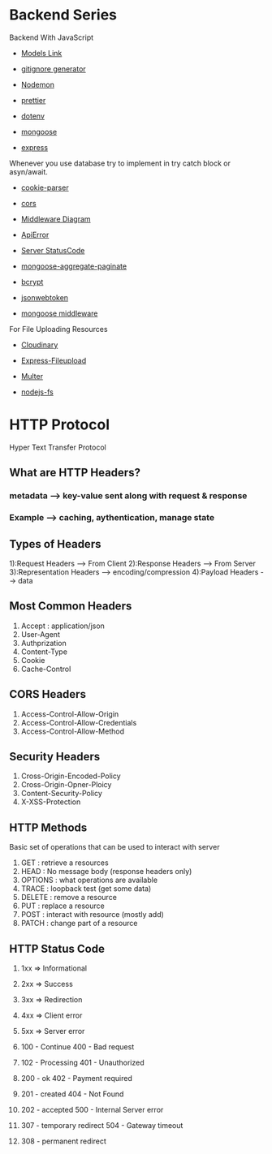 # Backend Series

Backend With JavaScript

- [Models Link](https://app.eraser.io/workspace/tn7lFbsRwFjsdtMsvp5a?origin=share)

- [gitignore generator](https://mrkandreev.name/snippets/gitignore-generator)

- [Nodemon](https://www.npmjs.com/package/nodemon)

- [prettier](https://www.npmjs.com/package/prettier)

- [dotenv](https://www.npmjs.com/package/dotenv)

- [mongoose](https://mongoosejs.com/docs/)

- [express](https://expressjs.com/)

Whenever you use database try to implement in try catch block or asyn/await.

- [cookie-parser](https://www.npmjs.com/package/cookie-parser)

- [cors](https://www.npmjs.com/package/cors)

- [Middleware Diagram](https://app.eraser.io/workspace/7vKlDwtvAVoyA95seHVJ?origin=share)

- [ApiError](https://nodejs.org/api/errors.html)

- [Server StatusCode](https://developer.mozilla.org/en-US/docs/Web/HTTP/Status)

- [mongoose-aggregate-paginate](https://www.npmjs.com/package/mongoose-aggregate-paginate-v2)

- [bcrypt](https://www.npmjs.com/package/bcrypt)

- [jsonwebtoken](https://www.npmjs.com/package/jsonwebtoken)

- [mongoose middleware](https://mongoosejs.com/docs/middleware.html)

For File Uploading Resources

- [Cloudinary](https://cloudinary.com/)

- [Express-Fileupload](https://www.npmjs.com/package/express-fileupload)

- [Multer](https://www.npmjs.com/package/multer)

- [nodejs-fs](https://nodejs.org/api/fs.html)

# HTTP Protocol
 Hyper Text Transfer Protocol

## What are HTTP Headers?
### metadata --> key-value sent along with request & response 
### Example --> caching, aythentication, manage state

## Types of Headers
1):Request Headers --> From Client
2):Response Headers --> From Server
3):Representation Headers --> encoding/compression
4):Payload Headers --> data

## Most Common Headers
1. Accept : application/json
2. User-Agent
3. Authprization
4. Content-Type
5. Cookie
6. Cache-Control

## CORS Headers
1. Access-Control-Allow-Origin
2. Access-Control-Allow-Credentials
3. Access-Control-Allow-Method

## Security Headers
1. Cross-Origin-Encoded-Policy
2. Cross-Origin-Opner-Ploicy
3. Content-Security-Policy
4. X-XSS-Protection

## HTTP Methods
Basic set of operations that can be used to interact with server

1. GET : retrieve a resources
2. HEAD : No message body (response headers only)
3. OPTIONS : what operations are available
4. TRACE : loopback test (get some data)
5. DELETE : remove a resource
6. PUT : replace a resource
7. POST : interact with resource (mostly add)
8. PATCH : change part of a resource

## HTTP Status Code
1. 1xx => Informational
2. 2xx => Success
3. 3xx => Redirection
4. 4xx => Client error
5. 5xx => Server error

1. 100 - Continue    400 - Bad request
2. 102 - Processing  401 - Unauthorized
3. 200 - ok          402 - Payment required
4. 201 - created     404 - Not Found
5. 202 - accepted    500 - Internal Server error
6. 307 - temporary redirect  504 - Gateway timeout
7. 308 - permanent redirect



